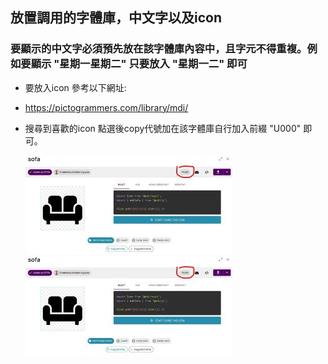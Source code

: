 ## 放置調用的字體庫，中文字以及icon
### 要顯示的中文字必須預先放在該字體庫內容中，且字元不得重複。例如要顯示 "星期一星期二" 只要放入 "星期一二" 即可
- 要放入icon 參考以下網址:
- https://pictogrammers.com/library/mdi/
- 搜尋到喜歡的icon 點選後copy代號加在該字體庫自行加入前綴 "U000" 即可。

  ![Mosquitto_broker](/dashboard_one_tw/image/193603.jpg)
  ![Mosquitto_broker](/dashboard_one_tw/image/193603.jpg)
